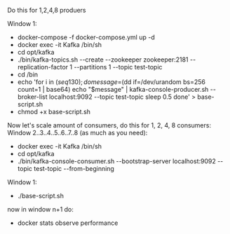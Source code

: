 Do this for 1,2,4,8 produers

Window 1:
- docker-compose -f docker-compose.yml up -d
- docker exec -it Kafka /bin/sh
- cd opt/kafka
- ./bin/kafka-topics.sh --create --zookeeper zookeeper:2181 --replication-factor 1 --partitions 1 --topic test-topic
- cd /bin
- echo 'for i in $(seq 1 30); do
    message=$(dd if=/dev/urandom bs=256 count=1 | base64)
    echo "$message" | kafka-console-producer.sh --broker-list localhost:9092 --topic test-topic
    sleep 0.5
done' > base-script.sh
- chmod +x base-script.sh

Now let's scale amount of consumers, do this for 1, 2, 4, 8 consumers:
Window 2..3..4..5..6..7..8 (as much as you need):
- docker exec -it Kafka /bin/sh
- cd opt/kafka
- ./bin/kafka-console-consumer.sh --bootstrap-server localhost:9092 --topic test-topic --from-beginning


Window 1:
- ./base-script.sh

now in window n+1 do:
- docker stats
observe performance
